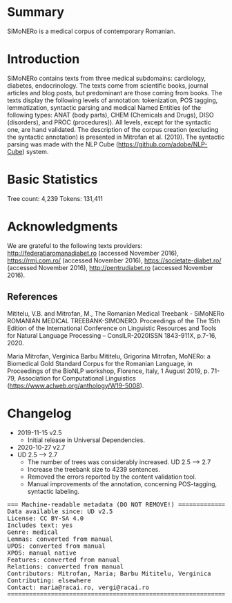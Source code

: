 # Summary

SiMoNERo is a medical corpus of contemporary Romanian.

# Introduction


SiMoNERo contains texts from three medical subdomains: cardiology, diabetes, endocrinology. The texts come from scientific books, journal articles and blog posts, but predominant are those coming from books.
The texts display the following levels of annotation: tokenization, POS tagging, lemmatization, syntactic parsing and medical Named Entities (of the following types: ANAT (body parts), CHEM (Chemicals and Drugs), DISO (disorders), and PROC (procedures)). All levels, except for the syntactic one, are hand validated. The description of the corpus creation (excluding the syntactic annotation) is presented in Mitrofan et al. (2019).
The syntactic parsing was made with the NLP Cube (https://github.com/adobe/NLP-Cube) system.

# Basic Statistics
Tree count: 4,239
Tokens: 131,411


# Acknowledgments

We are grateful to the following texts providers: http://federatiaromanadiabet.ro (accessed November 2016), https://rmj.com.ro/ (accessed November 2016), https://societate-diabet.ro/ (accessed November 2016), http://pentrudiabet.ro (accessed November 2016).

## References

Mititelu, V.B. and Mitrofan, M., The Romanian Medical Treebank - SiMoNERo ROMANIAN MEDICAL TREEBANK-SIMONERO. Proceedings of the The 15th Edition of the International Conference on Linguistic Resources and Tools for Natural Language Processing – ConsILR-2020ISSN 1843-911X, p.7-16, 2020.

Maria Mitrofan, Verginica Barbu Mititelu, Grigorina Mitrofan, MoNERo: a Biomedical Gold Standard Corpus for the Romanian Language, in Proceedings of the BioNLP workshop, Florence, Italy, 1 August 2019, p. 71-79, Association for Computational Linguistics (https://www.aclweb.org/anthology/W19-5008).


# Changelog

* 2019-11-15 v2.5
  * Initial release in Universal Dependencies.
* 2020-10-27 v2.7
* UD 2.5 --> 2.7
  * The number of trees was considerably increased. UD 2.5 --> 2.7
  * Increase the treebank size to 4239 sentences.
  * Removed the errors reported by the content validation tool.
  * Manual improvements of the annotation, concerning POS-tagging, syntactic labeling.


<pre>
=== Machine-readable metadata (DO NOT REMOVE!) ================================
Data available since: UD v2.5
License: CC BY-SA 4.0
Includes text: yes
Genre: medical
Lemmas: converted from manual
UPOS: converted from manual
XPOS: manual native
Features: converted from manual
Relations: converted from manual
Contributors: Mitrofan, Maria; Barbu Mititelu, Verginica
Contributing: elsewhere
Contact: maria@racai.ro, vergi@racai.ro
===============================================================================
</pre>
